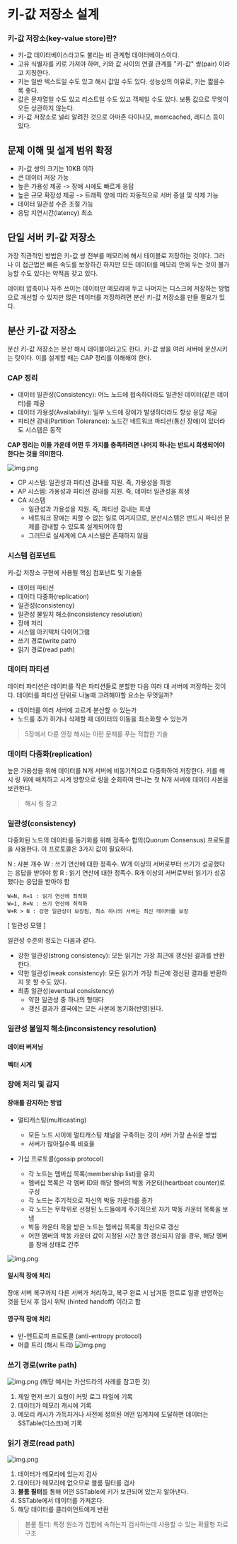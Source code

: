 # 키-값 저장소 설계

### 키-값 저장소(key-value store)란?
- 키-값 데이터베이스라고도 불리는 비 관계형 데이터베이스이다.
- 고유 식별자를 키로 가져야 하며, 키와 값 사이의 연결 관계를 "키-값" 쌍(pair) 이라고 지칭한다.
- 키는 일반 텍스트일 수도 있고 해시 값일 수도 있다. 성능상의 이유로, 키는 짧을수록 좋다.
- 값은 문자열일 수도 있고 리스트일 수도 있고 객체일 수도 있다. 보통 값으로 무엇이 오든 상관하지 않는다.
- 키-값 저장소로 널리 알려진 것으로 아마존 다이나모, memcached, 레디스 등이 있다.

## 문제 이해 및 설계 범위 확정
- 키-값 쌍의 크기는 10KB 이하
- 큰 데이터 저장 가능
- 높은 가용성 제공 -> 장애 시에도 빠르게 응답
- 높은 규모 확장성 제공 -> 트래픽 양에 따라 자동적으로 서버 증설 및 삭제 가능
- 데이터 일관성 수준 조절 가능
- 응답 지연시간(latency) 최소

## 단일 서버 키-값 저장소
가장 직관적인 방법은 키-값 쌍 전부를 메모리에 해시 테이블로 저장하는 것이다. 
그러나 이 접근법은 빠른 속도를 보장하긴 하지만 모든 데이터를 메모리 안에 두는 것이 불가능할 수도 있다는 약적음 갖고 있다.

데이터 압축이나 자주 쓰이는 데이터만 메모리에 두고 나머지는 디스크에 저장하는 방법으로 개선할 수 있지만
많은 데이터를 저장하려면 분산 키-값 저장소를 만들 필요가 있다.

## 분산 키-값 저장소
분산 키-값 저장소는 분산 해시 테이블이라고도 한다. 키-값 쌍을 여러 서버에 분산시키는 탓이다. 이를 설계할 때는 CAP 정리를 이해해야 한다.

### CAP 정리
- 데이터 일관성(Consistency): 어느 노드에 접속하더라도 일관된 데이터(같은 데이터)를 제공
- 데이터 가용성(Availability): 일부 노드에 장애가 발생하더라도 항상 응답 제공
- 파티션 감내(Partition Tolerance): 노드간 네트워크 파티션(통신 장애)이 있더라도 시스템은 동작

**CAP 정리는 이들 가운데 어떤 두 가지를 충족하려면 나머지 하나는 반드시 희생되어야 한다는 것을 의미한다.**

![img.png](image/img_7.png)

- CP 시스템: 일관성과 파티션 감내를 지원. 즉, 가용성을 희생
- AP 시스템: 가용성과 파티션 감내를 지원. 즉, 데이터 일관성을 희생
- CA 시스템
  - 일관성과 가용성을 지원. 즉, 파티션 감내는 희생
  - 네트워크 장애는 피할 수 없는 일로 여겨지므로, 분산시스템은 반드시 파티션 문제를 감내할 수 있도록 설계되어야 함
  - 그러므로 실세계에 CA 시스템은 존재하지 않음

### 시스템 컴포넌트
키-값 저장소 구현에 사용될 핵심 컴포넌트 및 기술들
- 데이터 파티션
- 데이터 다중화(replication)
- 일관성(consistency)
- 일관성 불일치 해소(inconsistency resolution)
- 장애 처리
- 시스템 아키텍처 다이어그램
- 쓰기 경로(write path)
- 읽기 경로(read path)

### 데이터 파티션
데이터 파티션은 데이터를 작은 파티션들로 분할한 다음 여러 대 서버에 저장하는 것이다. 데이터를 파티션 단위로 나눌때 고려해야할 요소는 무엇일까?
- 데이터를 여러 서버에 고르게 분산할 수 있는가
- 노드를 추가 하거나 삭제할 때 데이터의 이동을 최소화할 수 있는가
 
> 5장에서 다룬 안정 해시는 이런 문제를 푸는 적합한 기술

### 데이터 다중화(replication)
높은 가용성을 위해 데이터를 N개 서버에 비동기적으로 다중화하여 저장한다. 키를 해시 링 위에 배치하고 시계 방향으로 링을 순회하여 만나는 첫 N개 서버에 데이터 사본을 보관한다.

> 해시 링 참고

### 일관성(consistency)
다중화된 노드의 데이터를 동기화를 위해 정족수 합의(Quorum Consensus) 프로토콜을 사용한다. 이 프로토콜은 3가지 값이 필요하다.

N : 사본 개수
W : 쓰기 연산에 대한 정족수. W개 이상의 서버로부터 쓰기가 성공했다는 응답을 받아야 함
R : 읽기 연산에 대한 정족수. R개 이상의 서버로부터 읽기가 성공했다는 응답을 받아야 함

```
W=N, R=1 : 읽기 연산에 최적화
W=1, R=N : 쓰기 연산에 최적화
W+R > N : 강한 일관성이 보장됨, 최소 하나의 서버는 최신 데이터를 보장
```

[ 일관성 모델 ]

일관성 수준의 정도는 다음과 같다.

- 강한 일관성(strong consistency): 모든 읽기는 가장 최근에 갱신된 결과를 반환한다.
- 약한 일관성(weak consistency): 모든 읽기가 가장 최근에 갱신된 결과를 반환하지 못 할 수도 있다.
- 최종 일관성(eventual consistency)
  - 약한 일관성 중 하나의 형태다
  - 갱신 결과가 결국에는 모든 사본에 동기화(반영)된다.

### 일관성 불일치 해소(inconsistency resolution)
#### 데이터 버저닝
#### 벡터 시계

### 장애 처리 및 감지

#### 장애를 감지하는 방법

- 멀티캐스팅(multicasting)
  - 모든 노드 사이에 멀티캐스팅 채널을 구축하는 것이 서버 가장 손쉬운 방법 
  - 서버가 많아질수록 비효율

- 가십 프로토콜(gossip protocol)
  - 각 노드는 멤버십 목록(membership list)을 유지
  - 멤버십 목록은 각 멤버 ID와 해당 멤버의 박동 카운터(heartbeat counter)로 구성
  - 각 노드는 주기적으로 자신의 박동 카운터를 증가
  - 각 노드는 무작위로 선정된 노드들에게 주기적으로 자기 박동 카운터 목록을 보냄
  - 박동 카운터 목을 받은 노드는 멤버십 목록을 최신으로 갱신
  - 어떤 멤버의 박동 카운터 값이 지정된 시간 동안 갱신되지 않을 경우, 해당 멤버를 장애 상태로 간주
  
![img.png](image/img_8.png)

#### 일시적 장애 처리
장애 서버 복구까지 다른 서버가 처리하고, 복구 완료 시 남겨둔 힌트로 일괄 반영하는 것을 단서 후 임시 위탁 (hinted handoff) 이라고 함

#### 영구적 장애 처리
- 반-엔트로피 프로토콜 (anti-entropy protocol)
- 머클 트리 (해시 트리)
![img.png](image/img_9.png)

### 쓰기 경로(write path)
![img.png](image/img_10.png)
(해당 예시는 카산드라의 사례를 참고한 것)

1. 제일 먼저 쓰기 요청이 커밋 로그 파일에 기록
2. 데이터가 메모리 캐시에 기록
3. 메모리 캐시가 가득차거나 사전에 정의된 어떤 임계치에 도달하면 데이터는 SSTable(디스크)에 기록

### 읽기 경로(read path)
![img.png](image/img_11.png)

1. 데이터가 메모리에 있는지 검사
2. 데이터가 메모리에 없으므로 블룸 필터를 검사
3. **블룸 필터**를 통해 어떤 SSTable에 키가 보관되어 있는지 알아낸다.
4. SSTable에서 데이터를 가져온다.
5. 해당 데이터를 클라이언트에게 반환

> 블룸 필터: 특정 원소가 집합에 속하는지 검사하는데 사용할 수 있는 확률형 자료 구조
